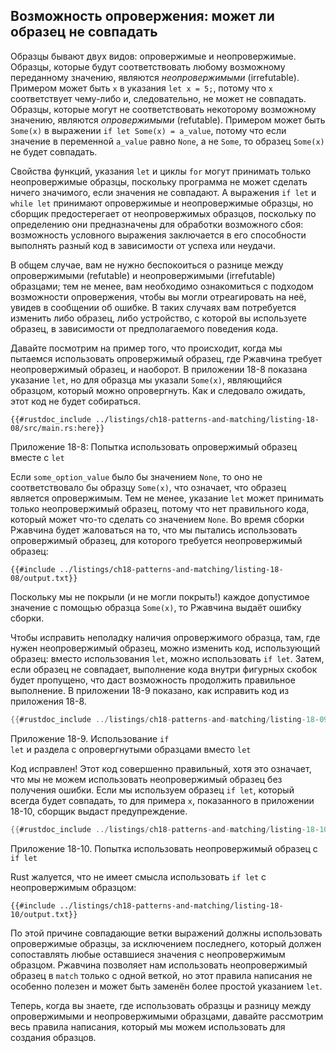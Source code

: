 ## Возможность опровержения: может ли образец не совпадать

Образцы бывают двух видов: опровержимые и неопровержимые. Образцы, которые будут соответствовать любому возможному переданному значению, являются *неопровержимыми* (irrefutable). Примером может быть `x` в указания `let x = 5;`, потому что `x` соответствует чему-либо и, следовательно, не может не совпадать. Образцы, которые могут не соответствовать некоторому возможному значению, являются *опровержимыми* (refutable). Примером может быть `Some(x)` в выражении `if let Some(x) = a_value`, потому что если значение в переменной `a_value` равно `None`, а не `Some`, то образец `Some(x)` не будет совпадать.

Свойства функций, указания `let` и циклы `for` могут принимать только неопровержимые образцы, поскольку программа не может сделать ничего значимого, если значения не совпадают. А выражения `if let` и `while let` принимают опровержимые и неопровержимые образцы, но сборщик предостерегает от неопровержимых образцов, поскольку по определению они предназначены для обработки возможного сбоя: возможность условного выражения заключается в его способности выполнять разный код в зависимости от успеха или неудачи.

В общем случае, вам не нужно беспокоиться о разнице между опровержимыми (refutable) и неопровержимыми (irrefutable) образцами; тем не менее, вам необходимо ознакомиться с подходом возможности опровержения, чтобы вы могли отреагировать на неё, увидев в сообщении об ошибке. В таких случаях вам потребуется изменить либо образец, либо устройство, с которой вы используете образец, в зависимости от предполагаемого поведения кода.

Давайте посмотрим на пример того, что происходит, когда мы пытаемся использовать опровержимый образец, где Ржавчина требует неопровержимый образец, и наоборот. В приложении 18-8 показана указание `let`, но для образца мы указали `Some(x)`, являющийся образцом, который можно опровергнуть. Как и следовало ожидать, этот код не будет собираться.

```rust,ignore,does_not_compile
{{#rustdoc_include ../listings/ch18-patterns-and-matching/listing-18-08/src/main.rs:here}}
```

<span class="caption">Приложение 18-8: Попытка использовать опровержимый образец вместе с <code>let</code></span>

Если `some_option_value` было бы значением `None`, то оно не соответствовало бы образцу `Some(x)`, что означает, что образец является опровержимым. Тем не менее, указание `let` может принимать только неопровержимый образец, потому что нет правильного кода, который может что-то сделать со значением `None`. Во время сборки Ржавчина будет жаловаться на то, что мы пытались использовать опровержимый образец, для которого требуется неопровержимый образец:

```console
{{#include ../listings/ch18-patterns-and-matching/listing-18-08/output.txt}}
```

Поскольку мы не покрыли (и не могли покрыть!) каждое допустимое значение с помощью образца `Some(x)`, то Ржавчина выдаёт ошибку сборки.

Чтобы исправить неполадку наличия опровержимого образца, там, где нужен неопровержимый образец, можно изменить код, использующий образец: вместо использования `let`, можно использовать `if let`. Затем, если образец не совпадает, выполнение кода внутри фигурных скобок будет пропущено, что даст возможность продолжить правильное выполнение. В приложении 18-9 показано, как исправить код из приложения 18-8.

```rust
{{#rustdoc_include ../listings/ch18-patterns-and-matching/listing-18-09/src/main.rs:here}}
```

<span class="caption">Приложение 18-9. Использование <code>if let</code> и раздела с опровергнутыми образцами вместо <code>let</code></span>

Код исправлен! Этот код совершенно правильный, хотя это означает, что мы не можем использовать неопровержимый образец без получения ошибки. Если мы используем образец `if let`, который всегда будет совпадать, то для примера `x`, показанного в приложении 18-10, сборщик выдаст предупреждение.

```rust
{{#rustdoc_include ../listings/ch18-patterns-and-matching/listing-18-10/src/main.rs:here}}
```

<span class="caption">Приложение 18-10. Попытка использовать неопровержимый образец с <code>if let</code></span>

Rust жалуется, что не имеет смысла использовать `if let` с неопровержимым образцом:

```console
{{#include ../listings/ch18-patterns-and-matching/listing-18-10/output.txt}}
```

По этой причине совпадающие ветки выражений должны использовать опровержимые образцы, за исключением последнего, который должен сопоставлять любые оставшиеся значения с неопровержимым образцом. Ржавчина позволяет нам использовать неопровержимый образец в `match` только с одной веткой, но этот правила написания не особенно полезен и может быть заменён более простой указанием `let`.

Теперь, когда вы знаете, где использовать образцы и разницу между опровержимыми и неопровержимыми образцами, давайте рассмотрим весь правила написания, который мы можем использовать для создания образцов.
